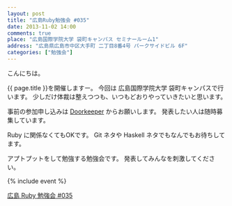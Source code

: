 ```yaml
---
layout: post
title: "広島Ruby勉強会 #035"
date: 2013-11-02 14:00
comments: true
place: "広島国際学院大学 袋町キャンパス セミナールーム1"
address: "広島県広島市中区大手町 二丁目8番4号 パークサイドビル 6F"
categories: ["勉強会"]
---
```


こんにちは。

{{ page.title }}を開催しますー。
今回は 広島国際学院大学 袋町キャンパスで行います。
少しだけ体裁は整えつつも、いつもどおりやっていきたいと思います。


事前の参加申し込みは [Doorkeeper](http://hiroshimarb.doorkeeper.jp/events/6624) からお願いします。
発表したい人は随時募集しています。

Ruby に関係なくてもOKです。
Git ネタや Haskell ネタでもなんでもお待ちしてます。

アプトプットをして勉強する勉強会です。
発表してみんなを刺激してください。

{% include event %}

<a href="http://hiroshimarb.doorkeeper.jp/events/6624" class="doorkeeper-registration-widget">広島 Ruby 勉強会 #035</a><script src="https://dzpp79ucibp5a.cloudfront.net/assets/widget.js" type="text/javascript"></script>
